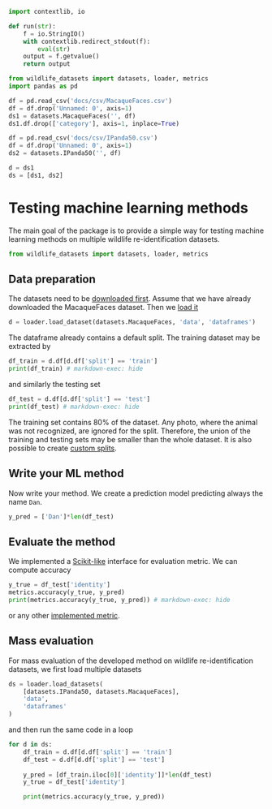 ```python exec="true" name="run"
import contextlib, io

def run(str):
    f = io.StringIO()
    with contextlib.redirect_stdout(f):
        eval(str)
    output = f.getvalue()
    return output
```

```python exec="true" name="run"
from wildlife_datasets import datasets, loader, metrics
import pandas as pd

df = pd.read_csv('docs/csv/MacaqueFaces.csv')
df = df.drop('Unnamed: 0', axis=1)
ds1 = datasets.MacaqueFaces('', df)
ds1.df.drop(['category'], axis=1, inplace=True)

df = pd.read_csv('docs/csv/IPanda50.csv')
df = df.drop('Unnamed: 0', axis=1)
ds2 = datasets.IPanda50('', df)

d = ds1
ds = [ds1, ds2]
```

# Testing machine learning methods

The main goal of the package is to provide a simple way for testing machine learning methods on multiple wildlife re-identification datasets.

```python
from wildlife_datasets import datasets, loader, metrics
```

## Data preparation

The datasets need to be [downloaded first](../tutorial_datasets#downloading-datasets). Assume that we have already downloaded the MacaqueFaces dataset. Then we [load it](../tutorial_datasets#working-with-multiple-datasets)

```python
d = loader.load_dataset(datasets.MacaqueFaces, 'data', 'dataframes')
```

The dataframe already contains a default split. The training dataset may be extracted by

```python exec="true" source="above" result="console" name="run"
df_train = d.df[d.df['split'] == 'train']
print(df_train) # markdown-exec: hide
```

and similarly the testing set

```python exec="true" source="above" result="console" name="run"
df_test = d.df[d.df['split'] == 'test']
print(df_test) # markdown-exec: hide
```

The training set contains 80% of the dataset. Any photo, where the animal was not recognized, are ignored for the split. Therefore, the union of the training and testing sets may be smaller than the whole dataset. It is also possible to create [custom splits](../tutorial_splits).

## Write your ML method

Now write your method. We create a prediction model predicting always the name `Dan`.

```python exec="true" source="above" name="run"
y_pred = ['Dan']*len(df_test)
```

## Evaluate the method

We implemented a [Scikit-like](https://scikit-learn.org/stable/modules/classes.html#module-sklearn.metrics) interface for evaluation metric. We can compute accuracy

```python exec="true" source="above" result="console" name="run"
y_true = df_test['identity']
metrics.accuracy(y_true, y_pred)
print(metrics.accuracy(y_true, y_pred)) # markdown-exec: hide
```

or any other [implemented metric](tutorial_evaluation.md).

## Mass evaluation

For mass evaluation of the developed method on wildlife re-identification datasets, we first load multiple datasets

```python
ds = loader.load_datasets(
    [datasets.IPanda50, datasets.MacaqueFaces],
    'data',
    'dataframes'
)
```

and then run the same code in a loop

```python exec="true" source="above" result="console" name="run"
for d in ds:
    df_train = d.df[d.df['split'] == 'train']
    df_test = d.df[d.df['split'] == 'test']
    
    y_pred = [df_train.iloc[0]['identity']]*len(df_test)
    y_true = df_test['identity']

    print(metrics.accuracy(y_true, y_pred))
```




